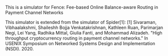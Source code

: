 This is a simulator for Fence: Fee-based Online Balance-aware Routing in Payment Channel Networks


This simulator is extended from the simulator of Spider[1]:
[1] Sivaraman, Vibhaalakshmi, Shaileshh Bojja Venkatakrishnan, Kathleen Ruan, Parimarjan Negi, Lei Yang, Radhika Mittal, Giulia Fanti, and Mohammad Alizadeh. "High throughput cryptocurrency routing in payment channel networks." In USENIX Symposium on Networked Systems Design and Implementation (NSDI). 2020.